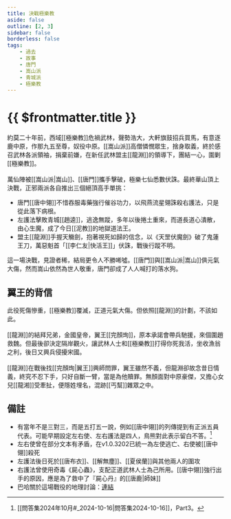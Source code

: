 ```yaml
---
title: 決戰極樂教
aside: false
outline: [2, 3]
sidebar: false
borderless: false
tags:
    - 過去
    - 故事
    - 唐門
    - 嵩山派
    - 青城派
    - 極樂教
---
```


# {{ $frontmatter.title }}

約莫二十年前，西域[[極樂教]]危禍武林，聲勢浩大，大軒旗鼓招兵買馬，有意逐鹿中原，作那九五至尊，奴役中原。[[嵩山派]]高僧憐憫眾生，捨身取義，終於感召武林各派領袖，捐棄前嫌，在新任武林盟主[[龍淵]]的領導下，團結一心，圍剿[[極樂教]]。
<br><br>
萬仙陣被[[嵩山派|嵩山]]、[[唐門]]攜手擊破，極樂七仙悉數伏誅。最終華山頂上決戰，正邪兩派各自推出三個絕頂高手單挑：

- 唐門[[唐中翎]]不惜吞服毒藥強行催谷功力，以飛燕流星翎誅殺右護法，只是從此落下病根。
- 左護法擊敗青城[[趙逵]]，逃逸無蹤，多年以後捲土重來，而道長道心潰散，由心生魔，成了今日[[泥教]]的地獄道法王。
- 盟主[[龍淵]]手握天觴劍，抱著視死如歸的信念，以《天罡伏魔劍》破了鬼蓮王刀，萬惡魁首「[[李仁友|快活王]]」伏誅，戰後行蹤不明。

這一場決戰，見證者稀，結局更令人不勝唏噓。[[唐門]]與[[嵩山派|嵩山]]俱元氣大傷，然而嵩山依然為世人敬重，唐門卻成了人人喊打的落水狗。

## 翼王的背信

此役死傷慘重，[[極樂教]]覆滅，正道元氣大傷。但依照[[龍淵]]的計劃，不該如此。
<br><br>
[[龍淵]]的結拜兄弟，金國皇帝，翼王[[完顏珣]]，原本承諾會帶兵馳援，來個圍趙救魏。但最後卻決定隔岸觀火，讓武林人士和[[極樂教]]打得你死我活，坐收漁翁之利，後日又興兵侵擾宋國。
<br><br>
[[龍淵]]在戰後找[[完顏珣|翼王]]興師問罪，翼王雖然不義，但龍淵卻故念昔日情義，終究不忍下手，只好自斷一臂，當是為他贖罪。無顏面對中原豪傑，又擔心女兒[[龍湘]]受牽扯，便隱姓埋名，混跡[[丐幫]]雜眾之中。

## 備註

- 有當年不是三對三，而是五打五一說，例如[[唐中翎]]的列傳提到有正派五員代表。可能早期設定左右使、左右護法是四人，鳥熊對此表示留白不答。[^1]
- 左右使曾在部分文本有矛盾，在v1.0.3202已統一為左使逃亡、右使被[[唐中翎]]殺死
- 左護法後日死於[[唐布衣]]、[[解無塵]]、[[夏侯蘭]]與其他兩人的圍攻
- 右護法曾使用奇毒《屍心蟲》，支配正道武林人士為己所用。[[唐中翎]]強行出手的原因，應是為了救中了『屍心丹』的[[唐鹿|師妹]]
- 巴哈關於這場戰役的地理討論：[連結](https://forum.gamer.com.tw/C.php?bsn=73317&snA=1778&tnum=4&bPage=2)

[^1]: [[問答集2024年10月#_2024-10-16|問答集2024-10-16]]，Part3。
